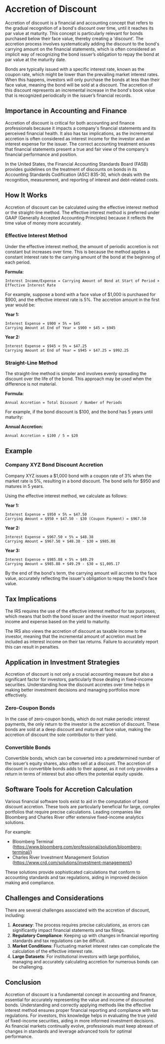 # Accretion of Discount

Accretion of discount is a financial and accounting concept that refers to the gradual recognition of a bond's discount over time, until it reaches its par value at maturity. This concept is particularly relevant for bonds purchased below their face value, thereby creating a 'discount'. The accretion process involves systematically adding the discount to the bond's carrying amount on the financial statements, which is often considered an implicit way of recognizing the bond issuer’s obligation to repay the bond at par value at the maturity date.

Bonds are typically issued with a specific interest rate, known as the coupon rate, which might be lower than the prevailing market interest rates. When this happens, investors will only purchase the bonds at less than their face value, meaning the bond will be sold at a discount. The accretion of this discount represents an incremental increase in the bond's book value that is recognized periodically in the issuer’s financial records.

## Importance in Accounting and Finance

Accretion of discount is critical for both accounting and finance professionals because it impacts a company's financial statements and its perceived financial health. It also has tax implications, as the incremental accretion is often considered as interest income for the investor and an interest expense for the issuer. The correct accounting treatment ensures that financial statements present a true and fair view of the company's financial performance and position.

In the United States, the Financial Accounting Standards Board (FASB) provides guidelines on the treatment of discounts on bonds in its Accounting Standards Codification (ASC) 835-30, which deals with the recognition, measurement, and reporting of interest and debt-related costs.

## How It Works

Accretion of discount can be calculated using the effective interest method or the straight-line method. The effective interest method is preferred under GAAP (Generally Accepted Accounting Principles) because it reflects the time value of money more accurately.

### Effective Interest Method

Under the effective interest method, the amount of periodic accretion is not constant but increases over time. This is because the method applies a constant interest rate to the carrying amount of the bond at the beginning of each period. 

**Formula:**

```
Interest Income/Expense = Carrying Amount of Bond at Start of Period × Effective Interest Rate
```

For example, suppose a bond with a face value of $1,000 is purchased for $900, and the effective interest rate is 5%. The accretion amount in the first year would be:

**Year 1:**
```
Interest Expense = $900 × 5% = $45
Carrying Amount at End of Year = $900 + $45 = $945
```

**Year 2:**
```
Interest Expense = $945 × 5% = $47.25
Carrying Amount at End of Year = $945 + $47.25 = $992.25
```

### Straight-Line Method

The straight-line method is simpler and involves evenly spreading the discount over the life of the bond. This approach may be used when the difference is not material.

**Formula:**

```
Annual Accretion = Total Discount / Number of Periods
```

For example, if the bond discount is $100, and the bond has 5 years until maturity:

**Annual Accretion:**
```
Annual Accretion = $100 / 5 = $20
```

## Example

### Company XYZ Bond Discount Accretion

Company XYZ issues a $1,000 bond with a coupon rate of 3% when the market rate is 5%, resulting in a bond discount. The bond sells for $950 and matures in 5 years. 

Using the effective interest method, we calculate as follows:

**Year 1:**
```
Interest Expense = $950 × 5% = $47.50
Carrying Amount = $950 + $47.50 - $30 (Coupon Payment) = $967.50
```

**Year 2:**
```
Interest Expense = $967.50 × 5% = $48.38
Carrying Amount = $967.50 + $48.38 - $30 = $985.88
```

**Year 3:**
```
Interest Expense = $985.88 × 5% = $49.29
Carrying Amount = $985.88 + $49.29 - $30 = $1,005.17
```

By the end of the bond's term, the carrying amount will accrete to the face value, accurately reflecting the issuer's obligation to repay the bond's face value.

## Tax Implications

The IRS requires the use of the effective interest method for tax purposes, which means that both the bond issuer and the investor must report interest income and expense based on the yield to maturity. 

The IRS also views the accretion of discount as taxable income to the investor, meaning that the incremental amount of accretion must be included as interest income on their tax returns. Failure to accurately report this can result in penalties.

## Application in Investment Strategies

Accretion of discount is not only a crucial accounting measure but also a significant factor for investors, particularly those dealing in fixed-income securities. Understanding how the discount accretes over time helps in making better investment decisions and managing portfolios more effectively.

### Zero-Coupon Bonds

In the case of zero-coupon bonds, which do not make periodic interest payments, the only return to the investor is the accretion of discount. These bonds are sold at a deep discount and mature at face value, making the accretion of discount the sole contributor to their yield.

### Convertible Bonds

Convertible bonds, which can be converted into a predetermined number of the issuer’s equity shares, also often sell at a discount. The accretion of discount in convertible bonds adds to their appeal, as it not only provides a return in terms of interest but also offers the potential equity upside.

## Software Tools for Accretion Calculation

Various financial software tools exist to aid in the computation of bond discount accretion. These tools are particularly beneficial for large, complex portfolios that require precise calculations. Leading companies like Bloomberg and Charles River offer extensive fixed-income analytics solutions.

For example:
- Bloomberg Terminal (https://www.bloomberg.com/professional/solution/bloomberg-terminal/)
- Charles River Investment Management Solution (https://www.crd.com/solutions/investment-management/)

These solutions provide sophisticated calculations that conform to accounting standards and tax regulations, aiding in improved decision making and compliance.

## Challenges and Considerations

There are several challenges associated with the accretion of discount, including:

1. **Accuracy**: The process requires precise calculations, as errors can significantly impact financial statements and tax filings.
2. **Regulatory Compliance**: Keeping up with changes in financial reporting standards and tax regulations can be difficult.
3. **Market Conditions**: Fluctuating market interest rates can complicate the calculation of the effective interest rate.
4. **Large Datasets**: For institutional investors with large portfolios, managing and accurately calculating accretion for numerous bonds can be challenging.

## Conclusion

Accretion of discount is a fundamental concept in accounting and finance, essential for accurately representing the value and income of discounted bonds. Understanding and correctly applying methods like the effective interest method ensures proper financial reporting and compliance with tax regulations. For investors, this knowledge helps in evaluating the true yield of fixed-income securities, aiding in more informed investment decisions. As financial markets continually evolve, professionals must keep abreast of changes in standards and leverage advanced tools for optimal performance.